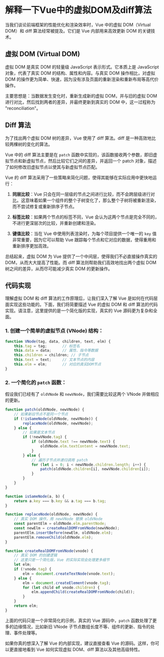 # 解释一下Vue中的虚拟DOM及diff算法

当我们谈论前端框架的性能优化和渲染效率时，Vue 中的虚拟 DOM（Virtual DOM）和 diff 算法经常被提及。它们是 Vue 内部用来高效更新 DOM 的关键技术。

## 虚拟 DOM (Virtual DOM)

虚拟 DOM 是真实 DOM 的轻量级 JavaScript 表示形式。它本质上是 JavaScript 对象，代表了真实 DOM 的结构、属性和内容。与真实 DOM 操作相比，对虚拟 DOM 的操作更为简单、快速，因为没有涉及页面的重新渲染和重新布局等高代价操作。

主要思想是：当数据发生变化时，重新生成新的虚拟 DOM，并与旧的虚拟 DOM 进行对比，然后找到两者的差异，并最终更新到真实的 DOM 中，这一过程称为 "reconciliation"。

## Diff 算法

为了找出两个虚拟 DOM 树的差异，Vue 使用了 diff 算法。diff 是一种高效地比较两棵树的变化的算法。

Vue 中的 diff 算法主要是在 `patch` 函数中实现的，该函数接收两个参数，即旧虚拟节点和新虚拟节点，然后比较它们之间的差异，并返回一个 patch 对象，描述了如何修改旧虚拟节点以使其与新虚拟节点匹配。

Vue 的 diff 算法采用了一些策略来简化问题，使得其能够在实际应用中更快地运行：

1. **同层比较**：Vue 只会在同一层级的节点之间进行比较，而不会跨层级进行对比。这意味着如果一个组件的整个子树变化了，那么整个子树将被重新渲染，而不尝试修复或重新排序子节点。

2. **标签比较**：如果两个节点的标签不同，Vue 会认为这两个节点是完全不同的，不进行更深层次的比较，并重新创建和渲染。

3. **键值比较**：当在 Vue 中使用列表渲染时，为每个项目提供一个唯一的 `key` 值非常重要，因为它可以帮助 Vue 跟踪每个节点和它对应的数据，使得重用和重新排序更加高效。

总结起来，虚拟 DOM 为 Vue 提供了一个中间层，使得我们不必直接操作真实的 DOM，从而大大提高了性能。而 diff 算法则帮助我们高效地找出两个虚拟 DOM 树之间的差异，从而尽可能减少真实 DOM 的更新操作。

## 代码实现

理解虚拟 DOM 和 diff 算法的工作原理后，让我们深入了解 Vue 是如何在代码层面实现这些功能的。下面，我们将简要描述 Vue 的虚拟 DOM 和 diff 算法的代码实现。请注意，这里提供的是一个简化版的实现，真实的 Vue 源码更为复杂和全面。

### 1. 创建一个简单的虚拟节点 (VNode) 结构：

```javascript
function VNode(tag, data, children, text, elm) {
    this.tag = tag;       // 标签名
    this.data = data;     // 属性、指令等数据
    this.children = children; // 子节点
    this.text = text;     // 文本节点的内容
    this.elm = elm;       // 对应的真实DOM节点
}
```

### 2. 一个简化的 `patch` 函数：

假设我们已经有了 `oldVNode` 和 `newVNode`，我们需要比较这两个 VNode 并做相应的更新。

```javascript
function patch(oldVNode, newVNode) {
    // 如果新旧节点不是同一个节点
    if (!isSameNode(oldVNode, newVNode)) {
        replaceNode(oldVNode, newVNode);
    } else {
        // 如果是文本节点
        if (!newVNode.tag) {
            if (oldVNode.text !== newVNode.text) {
                oldVNode.elm.textContent = newVNode.text;
            }
        } else {
            // 遍历子节点并递归调用 patch
            for (let i = 0; i < newVNode.children.length; i++) {
                patch(oldVNode.children[i], newVNode.children[i]);
            }
        }
    }
}

function isSameNode(a, b) {
    return a.key === b.key && a.tag === b.tag;
}

function replaceNode(oldVNode, newVNode) {
    // 真实 DOM 操作，用 newVNode 替换 oldVNode
    const parentElm = oldVNode.elm.parentNode;
    const newElm = createRealDOMFromVNode(newVNode);
    parentElm.insertBefore(newElm, oldVNode.elm);
    parentElm.removeChild(oldVNode.elm);
}

function createRealDOMFromVNode(vnode) {
    // 真实 DOM 的创建逻辑
    // 这里只是一个简化版，Vue 的实际实现会处理更多细节
    let elm;
    if (!vnode.tag) {
        elm = document.createTextNode(vnode.text);
    } else {
        elm = document.createElement(vnode.tag);
        for (let child of vnode.children) {
            elm.appendChild(createRealDOMFromVNode(child));
        }
    }
    return elm;
}
```

上面的代码只是一个非常简化的示例，真实的 Vue 源码中，`patch` 函数处理了更多的边缘情况，比如新旧 VNode 子节点数组长度不等、组件的更新、指令的处理、事件处理等。

如果你真的想深入了解 Vue 的内部实现，建议直接查看 Vue 的源码。这样，你可以更直接地看到 Vue 如何实现虚拟 DOM、diff 算法以及其他高级特性。